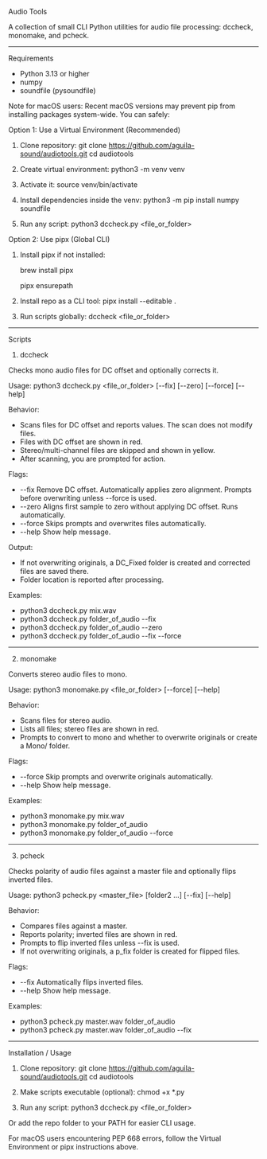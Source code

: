 Audio Tools

A collection of small CLI Python utilities for audio file processing: dccheck, monomake, and pcheck.

---

Requirements

- Python 3.13 or higher
- numpy
- soundfile (pysoundfile)

Note for macOS users:
Recent macOS versions may prevent pip from installing packages system-wide. You can safely:

Option 1: Use a Virtual Environment (Recommended)

1. Clone repository:
   git clone https://github.com/aguila-sound/audiotools.git
   cd audiotools

2. Create virtual environment:
   python3 -m venv venv

3. Activate it:
   source venv/bin/activate

4. Install dependencies inside the venv:
   python3 -m pip install numpy soundfile

5. Run any script:
   python3 dccheck.py <file_or_folder>

Option 2: Use pipx (Global CLI)

1. Install pipx if not installed:

    brew install pipx

    pipx ensurepath

3. Install repo as a CLI tool:
   pipx install --editable .

4. Run scripts globally:
   dccheck <file_or_folder>

---

Scripts

1. dccheck

Checks mono audio files for DC offset and optionally corrects it.

Usage:
python3 dccheck.py <file_or_folder> [--fix] [--zero] [--force] [--help]

Behavior:
- Scans files for DC offset and reports values. The scan does not modify files.
- Files with DC offset are shown in red.
- Stereo/multi-channel files are skipped and shown in yellow.
- After scanning, you are prompted for action.

Flags:
- --fix     Remove DC offset. Automatically applies zero alignment. Prompts before overwriting unless --force is used.
- --zero    Aligns first sample to zero without applying DC offset. Runs automatically.
- --force   Skips prompts and overwrites files automatically.
- --help    Show help message.

Output:
- If not overwriting originals, a DC_Fixed folder is created and corrected files are saved there.
- Folder location is reported after processing.

Examples:
- python3 dccheck.py mix.wav
- python3 dccheck.py folder_of_audio --fix
- python3 dccheck.py folder_of_audio --zero
- python3 dccheck.py folder_of_audio --fix --force

---

2. monomake

Converts stereo audio files to mono.

Usage:
python3 monomake.py <file_or_folder> [--force] [--help]

Behavior:
- Scans files for stereo audio.
- Lists all files; stereo files are shown in red.
- Prompts to convert to mono and whether to overwrite originals or create a Mono/ folder.

Flags:
- --force    Skip prompts and overwrite originals automatically.
- --help     Show help message.

Examples:
- python3 monomake.py mix.wav
- python3 monomake.py folder_of_audio
- python3 monomake.py folder_of_audio --force

---

3. pcheck

Checks polarity of audio files against a master file and optionally flips inverted files.

Usage:
python3 pcheck.py <master_file> <folder1> [folder2 ...] [--fix] [--help]

Behavior:
- Compares files against a master.
- Reports polarity; inverted files are shown in red.
- Prompts to flip inverted files unless --fix is used.
- If not overwriting originals, a p_fix folder is created for flipped files.

Flags:
- --fix      Automatically flips inverted files.
- --help     Show help message.

Examples:
- python3 pcheck.py master.wav folder_of_audio
- python3 pcheck.py master.wav folder_of_audio --fix

---

Installation / Usage

1. Clone repository:
git clone https://github.com/aguila-sound/audiotools.git
cd audiotools

2. Make scripts executable (optional):
chmod +x *.py

3. Run any script:
python3 dccheck.py <file_or_folder>

Or add the repo folder to your PATH for easier CLI usage.

For macOS users encountering PEP 668 errors, follow the Virtual Environment or pipx instructions above.
